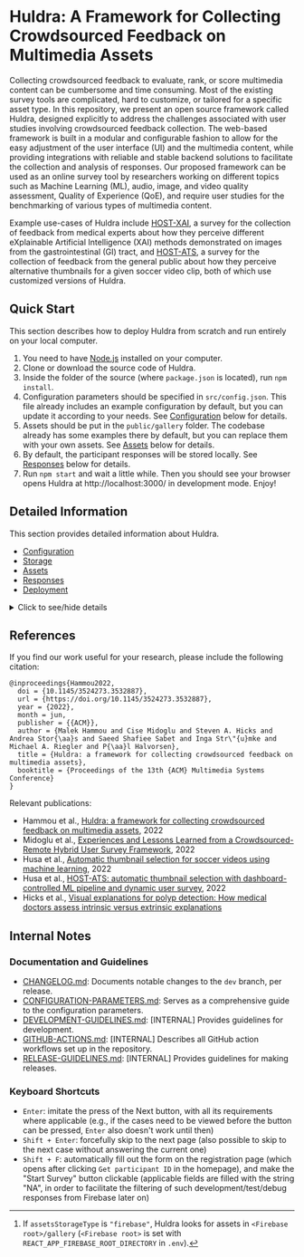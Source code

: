 # Huldra: A Framework for Collecting Crowdsourced Feedback on Multimedia Assets

Collecting crowdsourced feedback to evaluate, rank, or score multimedia content can be cumbersome and time consuming. Most of the existing survey tools are complicated, hard to customize, or tailored for a specific asset type. In this repository, we present an open source framework called Huldra, designed explicitly to address the challenges associated with user studies involving crowdsourced feedback collection. The web-based framework is built in a modular and configurable fashion to allow for the easy adjustment of the user interface (UI) and the multimedia content, while providing integrations with reliable and stable backend solutions to facilitate the collection and analysis of responses.
Our proposed framework can be used as an online survey tool by researchers working on different topics such as Machine Learning (ML), audio, image, and video quality assessment, Quality of Experience (QoE), and require user studies for the benchmarking of various types of multimedia content.

Example use-cases of Huldra include [HOST-XAI](https://host-xai.herokuapp.com), a survey for the collection of feedback from medical experts about how they perceive different eXplainable Artificial Intelligence (XAI) methods demonstrated on images from the gastrointestinal (GI) tract, and [HOST-ATS](https://host-ats.herokuapp.com), a survey for the collection of feedback from the general public about how they perceive alternative thumbnails for a given soccer video clip, both of which use customized versions of Huldra.

## Quick Start

This section describes how to deploy Huldra from scratch and run entirely on your local computer.

1. You need to have [Node.js](https://nodejs.org/) installed on your computer.
2. Clone or download the source code of Huldra.
3. Inside the folder of the source (where `package.json` is located), run `npm install`.
4. Configuration parameters should be specified in `src/config.json`. This file already includes an example configuration by default, but you can update it according to your needs. See [Configuration](#configuration) below for details.
5. Assets should be put in the `public/gallery` folder. The codebase already has some examples there by default, but you can replace them with your own assets. See [Assets](#assets) below for details.
6. By default, the participant responses will be stored locally. See [Responses](#responses) below for details.
7. Run `npm start` and wait a little while. Then you should see your browser opens Huldra at http://localhost:3000/ in development mode. Enjoy!


## Detailed Information

This section provides detailed information about Huldra.

- [Configuration](#configuration)
- [Storage](#storage)
- [Assets](#assets)
- [Responses](#responses)
- [Deployment](#deployment)

<details>
  <summary>Click to see/hide details</summary>

### Configuration

You can customize your instance by changing configuration parameters using the `.env` file or the `src/config.json` file. 
Configuration parameters specified as environment variables in `.env` take precedence over those specified in `config.json`.

Note that the `.env` file is not included in the repository. 
<!-- It's only necessary if you want to put your assets or participant responses in Firebase. See [Assets and responses storage](#assets-and-responses-storage) below for more information. -->

When you deploy to a server such as Heroku, you can upload a `.env` file or specify configuration parameters through the Heroku interface (see [Deployment](#deployment) for more information), which take precedence over `config.json`. This can be useful if you want to customize your instance without changing any code.

See [CONFIGURATION-PARAMETERS.md](CONFIGURATION-PARAMETERS.md) for more information about the configuration parameters.

<!-- 
#### Color Scheme

To specify a color scheme, you need to navigate to `/src/config.json`. In `config.json`, you will find an element named `REACT_APP_general`. Within this element, you can define the color scheme using the `color` element, as shown below:

```
"REACT_APP_general": {
  "color": {
    "themeColor" : "<value>",
    "buttonColor" : "<value>"
  }
}
```

Supported values are: `green`, `purple`, `yellow`, `teal`, and `orange`.

If no color/an invalid value is specified, the default themeColor is `blue`, the default buttonColor is `yellow`.

The values of the colors are:

- blue: $\color{#38c3f2}{■}$ (#38c3f2)
- green: $\color{#6db784}{■}$ (#6db784);
- purple: $\color{#9b45b2}{■}$ (#9b45b2);
- yellow: $\color{#f9e45b}{■}$ (#f9e45b);
- teal: $\color{#2b6777}{■}$ (#2b6777);
- orange: $\color{#eb6b40}{■}$ (#eb6b40);

-->

### Storage

In order to use Google Firebase to store assets and/or responses, you need to set up a Firebase project first.

- Login to https://firebase.google.com/ with your Google account.
- Click **Go to console**.
- Click **+ Add project** and follow the prompts to create a project.
- Click the **</>** icon to create a web app.
- Once the web app is created, the project configuration page will be opened automatically. Here you can see Firebase connection parameters such as `apiKey` and `appId`. Save these for later use. (If you forget, you can find this info under **Project Overview** -> **Project settings** -> **General**.)
- In your project, go to **All Products** -> **Authentication**. On the **Sign-in Methods** page, enable the **Anonymous** sign-in method

In order for Huldra to be able to connect to your Firebase project, you need to set up environment variables with the relevant credentials. 

- Create a file named `.env` in the same folder as `package.json`. The content of the file should be in the following format:

```
REACT_APP_FIREBASE_API_KEY="Hmp4B8AgT@n!6*p@Hmp4B8AgT@n!6*p@Hmp4B8AgT@n!6*p@Hmp"
REACT_APP_FIREBASE_AUTH_DOMAIN="foobar.firebaseapp.com"
REACT_APP_FIREBASE_PROJECT_ID="foobar"
REACT_APP_FIREBASE_STORAGE_BUCKET="foobar.appspot.com"
REACT_APP_FIREBASE_MESSAGING_SENDER_ID="1234567890"
REACT_APP_FIREBASE_APP_ID="Hmp4B8AgT@n!6*p@"
REACT_APP_FIREBASE_ROOT_DIRECTORY="/dev"
```

- Don't use the values given as examples above because they are only dummy content. You should replace them with the Firebase connection parameters you get in the last step of [Set up a Firebase project](#set-up-a-firebase-project).
- You can choose whichever directory you like for `REACT_APP_FIREBASE_ROOT_DIRECTORY`. However, make sure that your `gallery` folder is under it. For instance, if you would like to have a folder structure as `/dev/gallery`, you should specify `REACT_APP_FIREBASE_ROOT_DIRECTORY="/dev"`. Don't forget to place a forward slash at the start of the path.


### Assets

The assets are the images, audio and/or video clips that you want to collect feedback on. Huldra automatically generates the question pages in the survey based on the assets you provide. 

- The assets can be placed either locally or in your Firebase bucket. You can configure this in `config.json` under `REACT_APP_general` -> `storage` -> `assetsStorageType` (possible values for `assetsStorageType`: `"local"`, `"firebase"`).
- By default, Huldra reads assets from the `public/gallery` folder (default value for `assetsStorageType`: `"local"`). 
- As the cases are fetched at the beginning of the survey, if you change the value of these parameters, you need to go to the homepage and restart the survey from scratch by clicking the "Get participant ID" button.
- In either storage type, the asset folders and files have to adhere to the [folder structure](#directory-tree) and [naming convention](#naming-convention) given below.
- If a case folder is missing any of the required files, the case will be skipped.

If `assetsStorageType` is `"local"`:
- We look for assets in `/public/gallery`.
- You need to specify the names of the case folders in `config.json` under `REACT_APP_general` -> `caseOrder` -> `cases` (this field must be populated as an array of strings, with the case foldernames in the order you would like them to appear in the survey).

If `assetsStorageType` is `"firebase"`:
- If you want to put your assets in Firebase, you need to [set up a Firebase project](#storage), and upload the assets to your Firebase storage bucket.
- In Firebase console, find **Storage** in **All Products**. You can create folders in your storage bucket.
- Huldra reads assets from the `gallery` folder by default[^1], so upload your assets (images, audio and/or video clips) in this folder.

[^1]: If `assetsStorageType` is `"firebase"`, Huldra looks for assets in `<Firebase root>/gallery` (`<Firebase root>` is set with `REACT_APP_FIREBASE_ROOT_DIRECTORY` in `.env`).
 
#### Directory Tree

```
gallery
└───cases
│   └───audio-lorem
|       └───audio-lorem-a.mp3
|       └───audio-lorem-b.mp3
│   └───video-ipsum
|       └───video-ipsum-a.mp4
|       └───video-ipsum-b.mp4
│   └───hybrid-amet
|       └───hybrid-amet.mp4
|       └───hybrid-amet-a.jpeg
|       └───hybrid-amet-b.jpeg
│   └───image-sit
|       └───image-sit.jpeg
|       └───image-sit-a.jpeg
|       └───image-sit-b.jpeg
|       └───image-sit.json
```

For an image case, a json file is also necessary. The json file should contain the description of the image and the description will be used on the page for that image case. An example of the json file is as follows:

```
{
  "description": "Write your description here."
}
```

#### Naming Convention

The assets have to adhere to the following naming convention:

- Folder: `<type>-<label>`
- Main asset: `<type>-<label>.<extension>`
- Option A: `<type>-<label>-a.<extension>`
- Option B: `<type>-<label>-b.<extension>`
- JSON file: `<type>-<label>.json`

`<type>` has to be one of the following: `audio`, `video`, `image`, or `hybrid`.

Refer to the [Directory Tree](#directory-tree) section about which assets are required for each type.

#### Supported File Extensions

```
image: ["jpg", "jpeg", "png", "gif"],
audio: ["mp3", "wav", "ogg", "aac", "flac"],
video: ["mp4", "webm", "mov"],
```

The file extensions must be lowercase.

This is also the order in which the app will look for assets. For example, if you have both `image-sit.jpg` and `image-sit.png`, the app will use `image-sit.jpg`.

#### Case Order

If `assetsStorageType` is `"local"`, `REACT_APP_general` -> `caseOrder` -> `cases` in `config.json` must be populated with the list of case foldernames.

If `assetsStorageType` is `"firebase"`, the `cases` array can be empty.
If `cases` is not empty, the app uses these cases; if empty, the app fetches all cases from Firebase.

The app only uses valid cases (cases with all the necessary assets) and the order of cases is decided by the `shuffle` parameter as described below.

The `shuffle` parameter under `caseOrder` has the following effects:

- If `cases` is empty: categorized shuffle
- If `cases` is not empty:
  - `"shuffle": "categorized"`: the order of the cases is shuffled within each case type, but the order of the types is hardcoded (image, hybrid, video, and audio)
  - `"shuffle": "full"`: all the cases are shuffled
  - If `shuffle` is not specified: the app uses the order specified in `cases`

If you change the value of these parameters, you need to go to the home page and restart the survey from scratch by clicking the "Get participant ID" button

#### Example Assets

We put some example assets in `public/gallery` (minimal working example with all case types, as well as placeholder images and example assets for other pages), so that when you clone the repo and [run directly](#quick-start), you can have a fully working example locally.

The case assets were downloaded from [Pexels](https://www.pexels.com/), which allows free use of their images and videos without attribution, as well as modification (see https://www.pexels.com/license/ for details).


### Responses

As for participant responses, by default Huldra will prompt the participant to download a file containing the responses at the end of the survey. 
You can change this by setting `REACT_APP_general` -> `storage` -> `responsesStorageType` to `"firebase"` in `config.json`. Then Huldra will store responses in your Firebase storage bucket.
<!-- set `REACT_APP_general` -> `storage` -> `responsesStorageType` to `"firebase"` if you want to put your responses in Firebase. -->

The two parameters `assetsStorageType` and `responsesStorageType` are independent of each other, which means you can have the following combinations:

- `assetsStorageType` is `"local"` and `responsesStorageType` is `"download"` (default)
- `assetsStorageType` is `"local"` and `responsesStorageType` is `"firebase"`
- `assetsStorageType` is `"firebase"` and `responsesStorageType` is `"download"`
- `assetsStorageType` is `"firebase"` and `responsesStorageType` is `"firebase"`

The app will generate a file containing the responses of the participant. The file can either be downloaded or pushed to Firebase, depending on the value of `REACT_APP_general` -> `storage` -> `responsesStorageType` in `config.json`:

- Default value: `"download"`
- Possible values: `"download"`, `"firebase"`

In case of `firebase`, the responses will be stored in `<Firebase root>/responses` folder (`<Firebase root>` is set with `REACT_APP_FIREBASE_ROOT_DIRECTORY` in `.env`).



### Deployment

You can delopy Huldra to servers that support Node.js, such as [Heroku](https://heroku.com/), [Netlify](https://www.netlify.com/) or [GitHub Pages](https://pages.github.com/).

For Heroku, you can set Firebase connection parameters in the Heroku interface as config vars for your app (from the project page: **Settings** -> **Config Vars**). See [Heroku's documantation](https://devcenter.heroku.com/articles/github-integration) if you need help on how to deploy to Heroku from GitHub.

For Netlify, you can set variables under **Site settings** -> **Build & deploy** -> **Environment** -> **Environment variables**.

For GitHub Pages, go to your repository's **Setting** -> **Secrets** to enter the Firebase connection parameters.

<!-- You can change Firebase settings to suit your needs.-->
**CORS error messages from Firebase:** If you see CORS error messages from Firabase in the console, that means you must [configure your Cloud Storage bucket for cross-origin access (CORS)](https://firebase.google.com/docs/storage/web/download-files#cors_configuration). [Here](https://stackoverflow.com/a/71193349/802678) is a guide on how to do it.

</details>


## References

If you find our work useful for your research, please include the following citation:

```
@inproceedings{Hammou2022,
  doi = {10.1145/3524273.3532887},
  url = {https://doi.org/10.1145/3524273.3532887},
  year = {2022},
  month = jun,
  publisher = {{ACM}},
  author = {Malek Hammou and Cise Midoglu and Steven A. Hicks and Andrea Stor{\aa}s and Saeed Shafiee Sabet and Inga Str\"{u}mke and Michael A. Riegler and P{\aa}l Halvorsen},
  title = {Huldra: a framework for collecting crowdsourced feedback on multimedia assets},
  booktitle = {Proceedings of the 13th {ACM} Multimedia Systems Conference}
}
```

Relevant publications:
- Hammou et al., [Huldra: a framework for collecting crowdsourced feedback on multimedia assets](https://dl.acm.org/doi/abs/10.1145/3524273.3532887), 2022
- Midoglu et al., [Experiences and Lessons Learned from a Crowdsourced-Remote Hybrid User Survey Framework](https://ieeexplore.ieee.org/document/10019678), 2022
- Husa et al., [Automatic thumbnail selection for soccer videos using machine learning](https://dl.acm.org/doi/abs/10.1145/3524273.3528182), 2022
- Husa et al., [HOST-ATS: automatic thumbnail selection with dashboard-controlled ML pipeline and dynamic user survey](https://dl.acm.org/doi/abs/10.1145/3524273.3532908), 2022
- Hicks et al., [Visual explanations for polyp detection: How medical doctors assess intrinsic versus extrinsic explanations](https://arxiv.org/abs/2204.00617)


## Internal Notes

### Documentation and Guidelines

- [CHANGELOG.md](CHANGELOG.md): Documents notable changes to the `dev` branch, per release.
- [CONFIGURATION-PARAMETERS.md](/docs/CONFIGURATION-PARAMETERS.md): Serves as a comprehensive guide to the configuration parameters.
- [DEVELOPMENT-GUIDELINES.md](/docs/DEVELOPMENT-GUIDELINES.md): [INTERNAL] Provides guidelines for development.
- [GITHUB-ACTIONS.md](/docs/GITHUB-ACTIONS.md`): [INTERNAL] Describes all GitHub action workflows set up in the repository.
- [RELEASE-GUIDELINES.md](/docs/RELEASE-GUIDELINES.md`): [INTERNAL] Provides guidelines for making releases.

### Keyboard Shortcuts

- `Enter`: imitate the press of the Next button, with all its requirements where applicable (e.g., if the cases need to be viewed before the button can be pressed, `Enter` also doesn't work until then)
- `Shift + Enter`: forcefully skip to the next page (also possible to skip to the next case without answering the current one)
- `Shift + F`: automatically fill out the form on the registration page (which opens after clicking `Get participant ID` in the homepage), and make the "Start Survey" button clickable (applicable fields are filled with the string "NA", in order to facilitate the filtering of such development/test/debug responses from Firebase later on)


